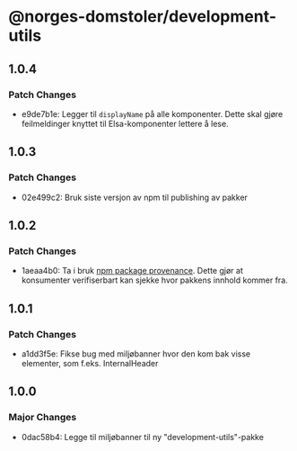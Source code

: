 # @norges-domstoler/development-utils

## 1.0.4

### Patch Changes

- e9de7b1e: Legger til `displayName` på alle komponenter. Dette skal gjøre feilmeldinger knyttet til Elsa-komponenter lettere å lese.

## 1.0.3

### Patch Changes

- 02e499c2: Bruk siste versjon av npm til publishing av pakker

## 1.0.2

### Patch Changes

- 1aeaa4b0: Ta i bruk [npm package provenance](https://github.blog/2023-04-19-introducing-npm-package-provenance/).
  Dette gjør at konsumenter verifiserbart kan sjekke hvor pakkens innhold kommer fra.

## 1.0.1

### Patch Changes

- a1dd3f5e: Fikse bug med miljøbanner hvor den kom bak visse elementer, som f.eks. InternalHeader

## 1.0.0

### Major Changes

- 0dac58b4: Legge til miljøbanner til ny "development-utils"-pakke
